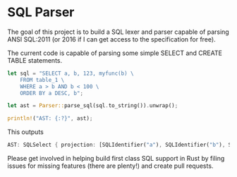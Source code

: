 # SQL Parser

The goal of this project is to build a SQL lexer and parser capable of parsing ANSI SQL:2011 (or 2016 if I can get access to the specification for free).

The current code is capable of parsing some simple SELECT and CREATE TABLE statements.

```rust
let sql = "SELECT a, b, 123, myfunc(b) \
    FROM table_1 \
    WHERE a > b AND b < 100 \
    ORDER BY a DESC, b";

let ast = Parser::parse_sql(sql.to_string()).unwrap();

println!("AST: {:?}", ast);
```

This outputs

```rust
AST: SQLSelect { projection: [SQLIdentifier("a"), SQLIdentifier("b"), SQLLiteralLong(123), SQLFunction { id: "myfunc", args: [SQLIdentifier("b")] }], relation: Some(SQLIdentifier("table_1")), selection: Some(SQLBinaryExpr { left: SQLBinaryExpr { left: SQLIdentifier("a"), op: Gt, right: SQLIdentifier("b") }, op: And, right: SQLBinaryExpr { left: SQLIdentifier("b"), op: Lt, right: SQLLiteralLong(100) } }), order_by: Some([SQLOrderBy { expr: SQLIdentifier("a"), asc: false }, SQLOrderBy { expr: SQLIdentifier("b"), asc: true }]), group_by: None, having: None, limit: None }
```

Please get involved in helping build first class SQL support in Rust by filing issues for missing features (there are plenty!) and create pull requests.
